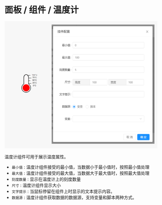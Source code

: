 # 面板 / 组件 / 温度计

![Bittly面板组件温度计配置与预览](res/2022071109051101.png)

温度计组件可用于展示温度属性。

- `最小值` :  温度计组件接受的最小值，当数据小于最小值时，按照最小值处理
- `最大值` :  温度计组件接受的最大值，当数据大于最大值时，按照最大值处理
- `刻度数量` :  显示在温度计上的刻度数量
- `尺寸` : 温度计组件显示大小
- `文字提示` : 当鼠标停留在组件上时显示的文本提示内容。
- `数据源` : 温度计组件获取数据的数据源，支持变量和脚本两种方式。